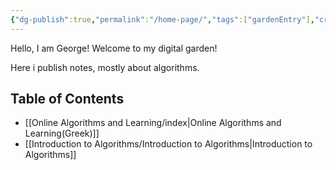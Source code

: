 ```yaml
---
{"dg-publish":true,"permalink":"/home-page/","tags":["gardenEntry"],"created":"2025-03-24T23:44:43.292+02:00","updated":"2025-03-31T16:54:49.099+03:00"}
---
```


Hello, I am George! Welcome to my digital garden!

Here i publish notes, mostly about algorithms. 

## Table of Contents

- [[Online Algorithms and Learning/index\|Online Algorithms and Learning(Greek)]]
- [[Introduction to Algorithms/Introduction to Algorithms\|Introduction to Algorithms]]


